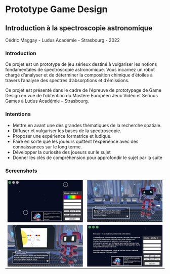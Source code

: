 # Prototype Game Design 
## Introduction à la spectroscopie astronomique

Cédric Maggay - Ludus Académie - Strasbourg - 2022

### Introduction
Ce projet est un prototype de jeu sérieux destiné à vulgariser les notions fondamentales de spectroscopie astronomique. Vous incarnez un robot chargé d’analyser et de déterminer la composition chimique d’étoiles à travers l’analyse des spectres d’absorptions et d’émissions.

Ce projet est présenté dans le cadre de l’épreuve de prototypage de Game Design en vue de l’obtention du Mastère Européen Jeux Vidéo et Serious Games à Ludus Académie – Strasbourg. 

### Intentions
- Mettre en avant une des grandes thématiques de la recherche spatiale.
- Diffuser et vulgariser les bases de la spectroscopie.
- Proposer une expérience formatrice et ludique. 
- Faire en sorte que les joueurs quittent l’expérience avec des connaissances sur le long terme.
- Développer la curiosité des joueurs sur le sujet 
- Donner les clés de compréhension pour approfondir le sujet par la suite

### Screenshots

<table>
	<tr>
		<td><img src="img/1.PNG" width="500"></td>
		<td><img src="img/2.PNG" width="500"></td>
	</tr>
	<tr>
		<td><img src="img/3.PNG" width="500"></td>
		<td><img src="img/4.PNG" width="500"></td>
	</tr>
</table>
